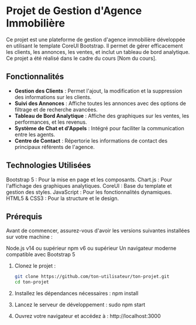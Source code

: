 # Projet de Gestion d'Agence Immobilière

Ce projet est une plateforme de gestion d'agence immobilière développée en utilisant le template CoreUI Bootstrap. Il permet de gérer efficacement les clients, les annonces, les ventes, et inclut un tableau de bord analytique. Ce projet a été réalisé dans le cadre du cours [Nom du cours].

## Fonctionnalités

- **Gestion des Clients** : Permet l'ajout, la modification et la suppression des informations sur les clients.
- **Suivi des Annonces** : Affiche toutes les annonces avec des options de filtrage et de recherche avancées.
- **Tableau de Bord Analytique** : Affiche des graphiques sur les ventes, les performances, et les revenus.
- **Système de Chat et d'Appels** : Intégré pour faciliter la communication entre les agents.
- **Centre de Contact** : Répertorie les informations de contact des principaux référents de l'agence.

## Technologies Utilisées
Bootstrap 5 : Pour la mise en page et les composants.
Chart.js : Pour l'affichage des graphiques analytiques.
CoreUI : Base du template et gestion des styles.
JavaScript : Pour les fonctionnalités dynamiques.
HTML5 & CSS3 : Pour la structure et le design.

## Prérequis
Avant de commencer, assurez-vous d'avoir les versions suivantes installées sur votre machine :

Node.js v14 ou supérieur
npm v6 ou supérieur
Un navigateur moderne compatible avec Bootstrap 5

1. Clonez le projet :
   ```bash
   git clone https://github.com/ton-utilisateur/ton-projet.git
   cd ton-projet
   
2. Installez les dépendances nécessaires :
  npm install

3. Lancez le serveur de développement :
  sudo npm start

5. Ouvrez votre navigateur et accédez à :
   http://localhost:3000
